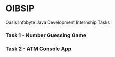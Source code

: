 # OIBSIP
Oasis Infobyte Java Development Internship Tasks

### Task 1 - Number Guessing Game

### Task 2 - ATM Console App
